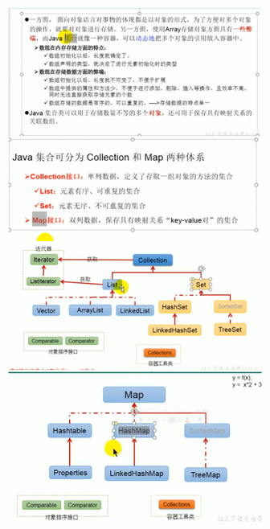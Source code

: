 ![](2019-11-25-20-14-23.png)
![](2019-11-25-20-32-08.png)
![](2019-11-25-20-33-22.png)
![](2019-11-25-20-33-50.png)